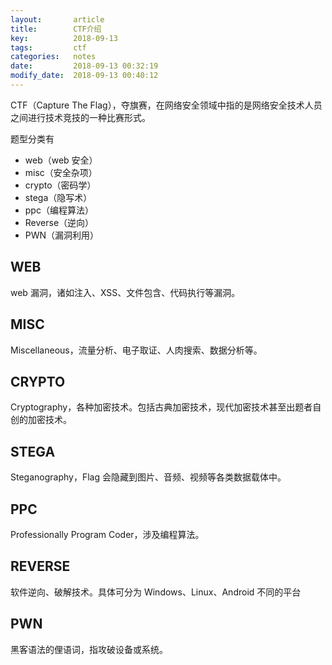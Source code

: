 ```yaml
---
layout:       article
title:        CTF介绍
key:          2018-09-13
tags:         ctf
categories:   notes
date:         2018-09-13 00:32:19
modify_date:  2018-09-13 00:40:12
---
```


CTF（Capture The Flag），夺旗赛，在网络安全领域中指的是网络安全技术人员之间进行技术竞技的一种比赛形式。

<!--more-->

题型分类有

- web（web 安全）
- misc（安全杂项）
- crypto（密码学）
- stega（隐写术）
- ppc（编程算法）
- Reverse（逆向）
- PWN（漏洞利用）

## WEB

web 漏洞，诸如注入、XSS、文件包含、代码执行等漏洞。

## MISC

Miscellaneous，流量分析、电子取证、人肉搜索、数据分析等。

## CRYPTO

Cryptography，各种加密技术。包括古典加密技术，现代加密技术甚至出题者自创的加密技术。

## STEGA

Steganography，Flag 会隐藏到图片、音频、视频等各类数据载体中。

## PPC

Professionally Program Coder，涉及编程算法。

## REVERSE

软件逆向、破解技术。具体可分为 Windows、Linux、Android 不同的平台

## PWN

黑客语法的俚语词，指攻破设备或系统。